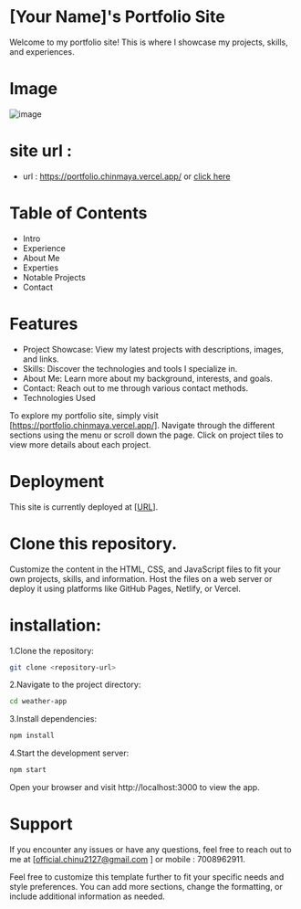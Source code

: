 # [Your Name]'s Portfolio Site
Welcome to my portfolio site! This is where I showcase my projects, skills, and experiences.

# Image 
![image](https://github.com/chinmaya-kumar-behera/portfolio/assets/101429530/e80e50b2-b4e2-4e97-b7b6-07fb30c775bf)

# site url : 

- url : https://portfolio.chinmaya.vercel.app/ or [click here](https://portfolio.chinmaya.vercel.app/)

# Table of Contents
* Intro
* Experience
* About Me
* Experties
* Notable Projects
* Contact

# Features
- Project Showcase: View my latest projects with descriptions, images, and links.
- Skills: Discover the technologies and tools I specialize in.
- About Me: Learn more about my background, interests, and goals.
- Contact: Reach out to me through various contact methods.
- Technologies Used

To explore my portfolio site, simply visit [https://portfolio.chinmaya.vercel.app/]. Navigate through the different sections using the menu or scroll down the page. Click on project tiles to view more details about each project.

# Deployment
This site is currently deployed at [[URL](https://portfolio.chinmaya.vercel.app/)].

# Clone this repository.
Customize the content in the HTML, CSS, and JavaScript files to fit your own projects, skills, and information.
Host the files on a web server or deploy it using platforms like GitHub Pages, Netlify, or Vercel.

# installation:
1.Clone the repository:
``` bash
git clone <repository-url>
```
2.Navigate to the project directory:
``` bash
cd weather-app
```
3.Install dependencies:
``` bash
npm install
```

4.Start the development server:
``` bash
npm start
```

Open your browser and visit http://localhost:3000 to view the app.

# Support
If you encounter any issues or have any questions, feel free to reach out to me at [official.chinu2127@gmail.com ] or mobile : 7008962911.

Feel free to customize this template further to fit your specific needs and style preferences. You can add more sections, change the formatting, or include additional information as needed.
